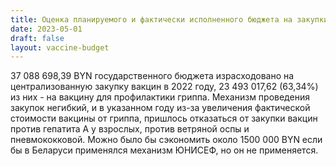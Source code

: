 ```yaml
---
title: Оценка планируемого и фактически исполненного бюджета на закупки вакцин в 2022 году
date: 2023-05-01
draft: false
layout: vaccine-budget
---
```

37 088 698,39 BYN государственного бюджета израсходовано на централизованную закупку вакцин в 2022 году,
23 493 017,62 (63,34%) из них - на вакцину для профилактики гриппа.
Механизм проведения закупок негибкий, и в указанном году из-за увеличения фактической стоимости вакцины от гриппа, пришлось отказаться от закупки вакцин против гепатита А у взрослых, против ветряной оспы и пневмококковой.
Можно было бы сэкономить около 1500 000 BYN если бы в Беларуси применялся механизм ЮНИСЕФ, но он не применяется.
